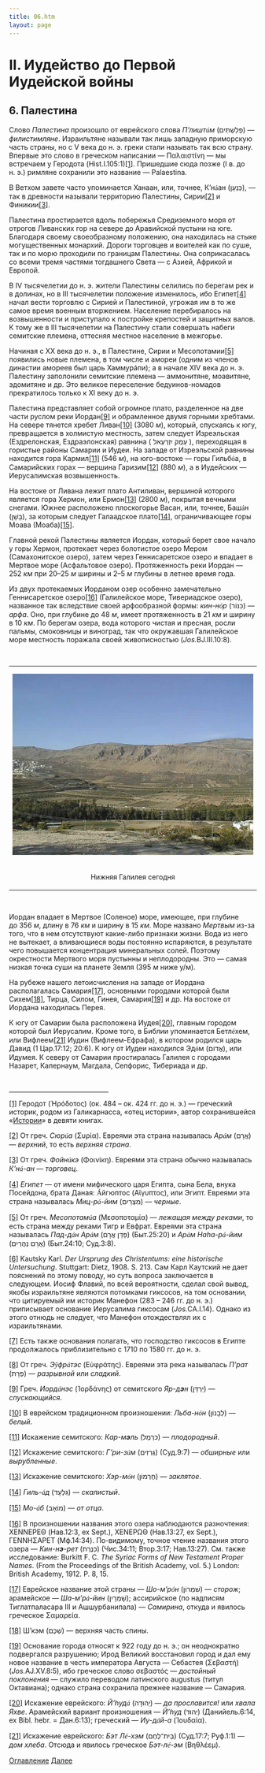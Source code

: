 ```yaml
---
title: 06.htm
layout: page
---
```




<title>Руслан Хазарзар. Сын Человеческий. Глава шестая</title>


<h1>II. Иудейство до Первой
<br>Иудейской войны</h1>

<h2>6. Палестина</h2>

<p style='margin-bottom:6.0pt'>Слово <i>Палестина</i> произошло от еврейского
слова <i>П’лишт<font face="Times New Roman">&uacute;</font>м</i> (<span
dir=RTL></span>&#1508;&#1468;&#1456;&#1500;&#1460;&#1513;&#1473;&#1456;&#1514;&#1468;&#1460;&#1497;&#1501;<span
dir=LTR></span>) — <i>филистимляне</i>. Израильтяне называли так лишь западную
приморскую часть страны, но с&nbsp;V&nbsp;века до&nbsp;н.&nbsp;э. греки стали
называть так всю страну. Впервые это слово в греческом написании — <span
class=g>&#928;&#945;&#955;&#945;&#953;&#963;&#964;&#943;&#957;&#951;</span> —
мы встречаем у Геродота (Hist.I.105:1)<a href="#_ftn1" name="_ftnref1">[1]</a>.
Пришедшие сюда позже (I&nbsp;в. до н.&nbsp;э.) римляне сохранили это название —
Palaestina.</p>

<p style='margin-bottom:6.0pt'>В Ветхом завете часто упоминается Ханаан, или,
точнее, К’н<font face="Times New Roman">&aacute;</font>ан (<span
dir=RTL></span>&#1499;&#1468;&#1456;&#1504;&#1463;&#1506;&#1463;&#1503;<span
dir=LTR></span>), — так в древности называли территорию Палестины, Сирии<a
href="#_ftn2" name="_ftnref2">[2]</a> и Финикии<a href="#_ftn3"
name="_ftnref3">[3]</a>.</p>

<p>Палестина простирается вдоль побережья Средиземного моря от отрогов
Ливанских гор на севере до Аравийской пустыни на юге. Благодаря своему
своеобразному положению, она находилась на стыке могущественных монархий.
Дороги торговцев и воителей как по суше, так и по морю проходили по границам
Палестины. Она соприкасалась со всеми тремя частями тогдашнего Света — с Азией,
Африкой и Европой.</p>

<p>В IV тысячелетии до н. э. жители Палестины селились по берегам рек и в
долинах, но в&nbsp;III&nbsp;тысячелетии положение изменилось, ибо Египет<a
href="#_ftn4" name="_ftnref4">[4]</a> начал вести торговлю с Сирией и
Палестиной, угрожая им в то же самое время военным вторжением. Население
перебиралось на возвышенности и приступало к постройке крепостей и защитных
валов. К тому же в&nbsp;III&nbsp;тысячелетии на Палестину стали совершать
набеги семитские племена, оттесняя местное население в межгорье.</p>

<p style='margin-bottom:6.0pt'>Начиная с ХХ века до н.&nbsp;э., в Палестине,
Сирии и Месопотамии<a href="#_ftn5" name="_ftnref5">[5]</a> появились новые
племена, в том числе и амореи (одним из членов династии амореев был царь
Хаммур&aacute;пи); а в начале XIV&nbsp;века до н.&nbsp;э. Палестину заполонили
семитские племена — аммонитяне, моавитяне, эдомитяне и&nbsp;др. Это великое
переселение бедуинов-номадов прекратилось только к&nbsp;XI&nbsp;веку
до&nbsp;н.&nbsp;э.</p>

<!-- p>Около 1800 года до н. э. Северный Египет был завоеван гиксосами — вероятно,
ханаанскими кочевниками. Во времена их господства в Египет толпами переселялись
ханаанские торговцы и ремесленники; возможно, среди бедуинов, переселившихся
туда, были и евреи. Мнение Иосифа Флавия, что израильтяне являются потомками
гиксосов (<i>Jos.</i>CA.I.14,25), не выдерживает критики<a href="#_ftn6"
name="_ftnref6">[6]</a>.</p>

<p style='margin-bottom:6.0pt'>Египтяне изгнали гиксосов из Египта около 1530
года до н.&nbsp;э.<a href="#_ftn7" name="_ftnref7">[7]</a> и, овладев
Палестиной и Сирией, добрались до реки Евфрат<a href="#_ftn8"
name="_ftnref8">[8]</a>. Однако из Сирии их вскоре вытеснили хетты, в Палестине
же египтяне удержались дольше — вплоть до&nbsp;XII&nbsp;века до&nbsp;н.&nbsp;э.
В «обетованной» земле они занимали целый ряд укрепленных городов, в том числе и
Иерусалим.</p -->

<p>Палестина представляет собой огромное плато, разделенное на две части руслом
реки Иордан<a href="#_ftn9" name="_ftnref9">[9]</a> и обрамленное двумя горными
хребтами. На севере тянется хребет Ливан<a href="#_ftn10"
name="_ftnref10">[10]</a> (3080&nbsp;<i>м</i>), который, спускаясь к югу,
превращается в холмистую местность, затем следует Изреэльская (Ездрелонская,
Ездраэлонская) равнина (&nbsp;<span
dir=RTL></span>&#1506;&#1461;&#1502;&#1462;&#1511;&nbsp;&#1497;&#1460;&#1494;&#1456;&#1512;&#1456;&#1506;&#1462;&#1488;&#1500;<span
dir=LTR></span>&nbsp;), переходящая в гористые районы Самарии и Иудеи. На западе от
Изреэльской равнины находится гора Кармил<a href="#_ftn11"
name="_ftnref11">[11]</a> (546&nbsp;<i>м</i>), на юго-востоке — горы Гильб<font
face="Times New Roman">&oacute;</font>а, в Самарийских горах — вершина
Гаризим<a href="#_ftn12" name="_ftnref12">[12]</a> (880&nbsp;<i>м</i>), а в
Иудейских — Иерусалимская возвышенность.</p>

<p>На востоке от Ливана лежит плато Антиливан, вершиной которого является гора
Хермон, или Ермон<a href="#_ftn13" name="_ftnref13">[13]</a>
(2800&nbsp;<i>м</i>), покрытая вечными снегами. Южнее расположено плоскогорье
Васан, или, точнее, Баш<font face="Times New Roman">&aacute;</font>н (<span
dir=RTL></span>&#1489;&#1468;&#1464;&#1513;&#1473;&#1464;&#1503;<span
dir=LTR></span>), за которым следует Галаадское плато<a href="#_ftn14"
name="_ftnref14">[14]</a>, ограничивающее горы Моава (Моаба)<a href="#_ftn15"
name="_ftnref15">[15]</a>.</p>

<p>Главной рекой Палестины является Иордан, который берет свое начало у горы
Хермон, протекает через болотистое озеро Мером (Самахонитское озеро), затем
через Геннисаретское озеро и впадает в Мертвое море (Асфальтовое озеро).
Протяженность реки Иордан — 252&nbsp;<i>км</i> при 20–25&nbsp;<i>м</i> ширины и
2–5&nbsp;<i>м</i> глубины в летнее время года.</p>

<p>Из двух протекаемых Иорданом озер особенно замечательно Геннисаретское
озеро<a href="#_ftn16" name="_ftnref16">[16]</a> (Галилейское море,
Тивериадское озеро), названное так вследствие своей арфообразной формы:
<i>кин-н<font face="Times New Roman">&oacute;</font>р</i> (<span
dir=RTL></span>&#1499;&#1468;&#1460;&#1504;&#1468;&#64331;&#1512;<span
dir=LTR></span>) — <i>арфа</i>. Оно, при глубине до 48&nbsp;<i>м</i>, имеет
протяженность в&nbsp;21&nbsp;<i>км</i> и ширину в&nbsp;10&nbsp;<i>км</i>. По
берегам озера, вода которого чистая и пресная, росли пальмы, смоковницы и
виноград, так что окружавшая Галилейское море местность поражала своей
живописностью (<i>Jos.</i>BJ.III.10:8).</p>

<p>&nbsp;</p>
<table align=center width="100%" border=0>
<tr>
<td align=center>
<p class=c><img src="design/galil1.jpg" alt="Нижняя Галилея"></p>
</td>
</tr>
<tr height=40>
<td align=center valign=middle>
<p class=c>Нижняя Галилея сегодня</p>
</td>
</tr>
</table>
<p>&nbsp;</p>

<p>Иордан впадает в Мертвое (Соленое) море, имеющее, при глубине
до&nbsp;356&nbsp;<i>м</i>, длину в&nbsp;76&nbsp;<i>км</i> и ширину
в&nbsp;15&nbsp;<i>км</i>. Море названо <i>Мертвым</i> из-за того, что в нем
отсутствуют какие-либо признаки жизни. Вода из него не вытекает, а вливающиеся
воды постоянно испаряются, в результате чего повышается концентрация
минеральных солей. Поэтому окрестности Мертвого моря пустынны и неплодородны.
Это — самая низкая точка суши на планете Земля (395&nbsp;<i>м</i>
ниже&nbsp;у/м).</p>

<p>На рубеже нашего летоисчисления на западе от Иордана располагалась Самария<a
href="#_ftn17" name="_ftnref17">[17]</a>, основными городами которой были
Сихем<a href="#_ftn18" name="_ftnref18">[18]</a>, Тирца, Силом, Гинея,
Самария<a href="#_ftn19" name="_ftnref19">[19]</a> и&nbsp;др. На востоке от
Иордана находилась Перея.</p>

<p>К югу от Самарии была расположена Иудея<a href="#_ftn20"
name="_ftnref20">[20]</a>, главным городом которой был Иерусалим. Кроме того, в
Библии упоминается Бетл<font face="Times New Roman">&eacute;</font>хем, или
Вифлеем<a href="#_ftn21" name="_ftnref21">[21]</a> Иудин (Вифлеем-Ефрафа), в
котором родился царь Давид (1&nbsp;Цар.17:12; 20:6). К югу от Иудеи находился
Эд<font face="Times New Roman">&oacute;</font>м (<span
dir=RTL></span>&#1488;&#1457;&#1491;&#64331;&#1501;<span dir=LTR></span>), или
Идумея. К северу от Самарии простиралась Галилея с городами Назарет, Капернаум,
Магдала, Сепфорис, Тибериада и&nbsp;др.</p>
<p>&nbsp;</p>

<hr align="left" width="40%">

<p class=s><a href="#_ftnref1" name="_ftn1">[1]</a> Геродот (<span
class=g>&#7977;&#961;&#972;&#948;&#959;&#964;&#959;&#962;</span>) (ок. 484 –
ок. 424 гг. до н.&nbsp;э.) — греческий историк, родом из Галикарнасса, «отец
истории», автор сохранившейся «<a href="../books/herodot1.zip"
title="Herodotos. Historia - Greek">Истории</a>» в девяти книгах.</p>

<p class=s><a href="#_ftnref2" name="_ftn2">[2]</a> От греч. <i>Сюр<font
face="Times New Roman">&uacute;</font>а</i> (<span
class=g>&#931;&#965;&#961;&#943;&#945;</span>). Евреями эта страна называлась
<i>Ар<font face="Times New Roman">&aacute;</font>м</i> (<span
dir=RTL></span>&#1488;&#1458;&#1512;&#1464;&#1501;<span dir=LTR></span>) —
<i>верхний</i>, то есть <i>верхняя страна</i>.</p>

<p class=s><a href="#_ftnref3" name="_ftn3">[3]</a> От греч. <i>Фойн<font
face="Times New Roman">&uacute;</font>кэ</i> (<span
class=g>&#934;&#959;&#953;&#957;&#943;&#954;&#951;</span>). Евреями эта страна
обычно называлась <i>К’н<font face="Times New Roman">&aacute;</font>-ан —
торговец</i>.</p>

<p class=s><a href="#_ftnref4" name="_ftn4">[4]</a> <i>Египет</i> — от имени
мифического царя Египта, сына Бела, внука Посейдона, брата Даная: <font
face="Times New Roman">&Aacute;</font>йгюптос (<span
class=g>&#913;&#7988;&#947;&#965;&#960;&#964;&#959;&#962;</span>), или Эгипт.
Евреями эта страна называлась <i>Миц-р<font
face="Times New Roman">&aacute;</font>-йим</i> (<span
dir=RTL></span>&#1502;&#1460;&#1510;&#1456;&#1512;&#1463;&#1497;&#1460;&#1501;<span
dir=LTR></span>) — <i>черные</i>.</p>

<p class=s><a href="#_ftnref5" name="_ftn5">[5]</a> От греч. <i>Месопотам<font
face="Times New Roman">&uacute;</font>а</i> (<span
class=g>&#924;&#949;&#963;&#959;&#960;&#959;&#964;&#945;&#956;&#943;&#945;</span>)
— <i>лежащая между реками</i>, то есть страна между реками Тигр и Евфрат.
Евреями эта страна называлась <i>Пад-д<font
face="Times New Roman">&aacute;</font>н Ар<font
face="Times New Roman">&aacute;</font>м</i> (<span
dir=RTL></span>&#1508;&#1468;&#1463;&#1491;&#1468;&#1463;&#1503;&nbsp;&#1488;&#1458;&#1512;&#1464;&#1501;<span
dir=LTR></span>) (Быт.25:20) и <i>Ар<font
face="Times New Roman">&aacute;</font>м Наhа-р<font
face="Times New Roman">&aacute;</font>-йим</i> (<span
dir=RTL></span>&#1488;&#1458;&#1512;&#1463;&#1501;&nbsp;&#1504;&#1463;&#1492;&#1458;&#1512;&#1463;&#1497;&#1460;&#1501;<span
dir=LTR></span>) (Быт.24:10; Суд.3:8).</p>

<p class=s><a href="#_ftnref6" name="_ftn6">[6]</a> Kautsky Karl. <i>Der
Ursprung des Christentums: eine historische Untersuchung</i>. Stuttgart: Dietz,
1908. S.&nbsp;213. Сам Карл Каутский не дает пояснений по этому поводу, но суть
вопроса заключается в следующем. Иосиф Флавий, по всей вероятности, сделал свой
вывод, якобы израильтяне являются потомками гиксосов, на том основании, что
цитируемый им историк Манефон (283 – 246&nbsp;гг. до&nbsp;н.&nbsp;э.)
приписывает основание Иерусалима гиксосам (<i>Jos.</i>CA.I.14). Однако из этого
отнюдь не следует, что Манефон отождествлял их с израильтянами.</p>

<p class=s><a href="#_ftnref7" name="_ftn7">[7]</a> Есть также основания
полагать, что господство гиксосов в Египте продолжалось приблизительно
с&nbsp;1710&nbsp;по&nbsp;1580&nbsp;гг. до&nbsp;н.&nbsp;э.</p>

<p class=s><a href="#_ftnref8" name="_ftn8">[8]</a> От греч. <i>Э<font
face="Times New Roman">ў</font>фр<font
face="Times New Roman">&aacute;</font>тэс</i> (<span
class=g>&#917;&#8016;&#966;&#961;&#940;&#964;&#951;&#962;</span>). Евреями эта
река называлась <i>П’рат</i> (<span
dir=RTL></span>&#1508;&#1468;&#1456;&#1512;&#1464;&#1514;<span
dir=LTR></span>) — <i>разрывной</i> или <i>сладкий</i>.</p>

<p class=s><a href="#_ftnref9" name="_ftn9">[9]</a> Греч. <i>Иорд<font
face="Times New Roman">&aacute;</font>нэс</i> (<span
class=g>&#7992;&#959;&#961;&#948;&#940;&#957;&#951;&#962;</span>) от семитского
<i>Яр-д<b>э</b>н</i> (<span
dir=RTL></span>&#1497;&#1463;&#1512;&#1456;&#1491;&#1468;&#1461;&#1503;<span
dir=LTR></span>) — <i>спускающийся</i>.</p>

<p class=s><a href="#_ftnref10" name="_ftn10">[10]</a> В еврейском традиционном
произношении: <i>Льба-н<font face="Times New Roman">&oacute;</font>н</i>
(<span dir=RTL></span>&#1500;&#1456;&#1489;&#1464;&#1504;&#64331;&#1503;<span
dir=LTR></span>) — <i>белый</i>.</p>

<p class=s><a href="#_ftnref11" name="_ftn11">[11]</a> Искажение семитского:
<i>Кар-м<b>э</b>ль</i> (<span
dir=RTL></span>&#1499;&#1468;&#1512;&#1456;&#1502;&#1462;&#1500;<span
dir=LTR></span>) — <i>плодородный</i>.</p>

<p class=s><a href="#_ftnref12" name="_ftn12">[12]</a> Искажение семитского:
<i>Г’ри-з<font face="Times New Roman">&uacute;</font>м</i> (<span
dir=RTL></span>&#1490;&#1468;&#1456;&#1512;&#1460;&#1494;&#1460;&#1497;&#1501;<span
dir=LTR></span>) (Суд.9:7) — <i>обширные</i> или <i>вырубленные</i>.</p>

<p class=s><a href="#_ftnref13" name="_ftn13">[13]</a> Искажение семитского:
<i>Хэр-м<font face="Times New Roman">&oacute;</font>н</i> (<span
dir=RTL></span>&#1495;&#1462;&#1512;&#1456;&#1502;&#64331;&#1503;<span
dir=LTR></span>) — <i>заклятoе</i>.</p>

<p class=s><a href="#_ftnref14" name="_ftn14">[14]</a> <i>Гиль-<font
face="Times New Roman">&aacute;</font>д</i> (<span
dir=RTL></span>&#1490;&#1468;&#1460;&#1500;&#1456;&#1506;&#1464;&#1491;<span
dir=LTR></span>) — <i>скалистый</i>.</p>

<p class=s><a href="#_ftnref15" name="_ftn15">[15]</a> <i>Мо-<font
face="Times New Roman">&aacute;</font>б</i> (<span
dir=RTL></span>&#1502;&#64331;&#1488;&#1464;&#1489;<span dir=LTR></span>) —
<i>от отца</i>.</p>

<p class=s><a href="#_ftnref16" name="_ftn16">[16]</a> В произношении названия
этого озера наблюдаются разночтения:
&#935;&#917;&#925;&#925;&#917;&#929;&#917;&#920; (Нав.12:3, ex Sept.),
&#935;&#917;&#925;&#917;&#929;&#937;&#920; (Нав.13:27, ex Sept.),
&#915;&#917;&#925;&#925;&#919;&#931;&#913;&#929;&#917;&#932; (Мф.14:34).
По-видимому, точное чтение названия этого озера — <i>Кин-н<b>э</b>-рет</i>
(<span dir=RTL></span>&#1499;&#1468;&#1460;&#1504;&#1468;&#1462;&#1512;&#1462;&#1514;<span
dir=LTR></span>) (Чис.34:11; Втор.3:17; Нав.13:27). См. также исследование:
Burkitt&nbsp;F.&nbsp;C. <i>The Syriac Forms of New Testament Proper Names</i>.
(From the Proceedings of the British Academy, vol.&nbsp;5.) London: British
Academy, 1912. P. 8, 15.</p>

<p class=s><a href="#_ftnref17" name="_ftn17">[17]</a> Еврейское название этой
страны — <i>Шо-м’р<font face="Times New Roman">&oacute;</font>н</i> (<span
dir=RTL></span>&#1513;&#1473;&#1502;&#1456;&#1512;&#64331;&#1503;<span
dir=LTR></span>) — <i>сторож</i>; арамейское — <i>Ша-м’р<font
face="Times New Roman">&aacute;</font>-йин</i> (<span
dir=RTL></span>&#1513;&#1473;&#1464;&#1502;&#1456;&#1512;&#1464;&#1497;&#1460;&#1503;<span
dir=LTR></span>); ассирийское (по надписям Тиглатпаласара&nbsp;III и
Ашшурбанипала) — <i>Самирина</i>, откуда и явилось греческое <span
class=g>&#931;&#945;&#956;&#945;&#961;&#949;&#943;&#945;</span>.</p>

<p class=s><a href="#_ftnref18" name="_ftn18">[18]</a> Ш’кэм (<span
dir=RTL></span>&#1513;&#1473;&#1456;&#1499;&#1462;&#1501;<span dir=LTR></span>)
— верхняя часть спины.</p>

<p class=s><a href="#_ftnref19" name="_ftn19">[19]</a> Основание города относят
к&nbsp;922&nbsp;году до&nbsp;н.&nbsp;э.; он неоднократно подвергался
разрушению; Ирод Великий восстановил город и дал ему новое название в честь
императора Августа — Себастея (<span
class=g>&#931;&#949;&#946;&#945;&#963;&#964;&#942;</span>)
(<i>Jos.</i>AJ.XV.8:5), ибо греческое слово <span
class=g>&#963;&#949;&#946;&#945;&#963;&#964;&#972;&#962;</span> — <i>достойный
поклонения</i> — служило переводом латинского augustus (титул Октавиана);
однако страна сохранила прежнее название — Самария.</p>

<p class=s><a href="#_ftnref20" name="_ftn20">[20]</a> Искажение еврейского:
<i>Й’hуд<font face="Times New Roman">&aacute;</font></i> (<span
dir=RTL></span>&#1497;&#1456;&#1492;&#1493;&#1468;&#1491;&#1464;&#1492;<span
dir=LTR></span>) — <i>да прославится!</i> или <i>хвала Яхве</i>. Арамейский
вариант произношения — <i>Й’hуд</i> (<span
dir=RTL></span>&#1497;&#1456;&#1492;&#1493;&#1468;&#1491;<span dir=LTR></span>)
(Данийель.6:14, ex Bibl. hebr. = Дан.6:13); греческий — <i>Иу-д<font
face="Times New Roman">&aacute;</font>й-а</i> (<span
class=g>&#7992;&#959;&#965;&#948;&#945;&#943;&#945;</span>).</p>

<p class=s><a href="#_ftnref21" name="_ftn21">[21]</a> Искажение еврейского:
<i>Бэт Л<font face="Times New Roman">&eacute;</font>-хэм</i> (<span
dir=RTL></span>&#1489;&#1468;&#1461;&#1497;&#1514;&#1470;&#1500;&#1462;&#1495;&#1462;&#1501;<span
dir=LTR></span>) (Суд.17:7; Руф.1:1) — <i>дом хлеба</i>. Отсюда и явилось
греческое <i>Бэт-л<font face="Times New Roman">&eacute;</font>-эм</i> (<span
class=g>&#914;&#951;&#952;&#955;&#941;&#949;&#956;</span>).</p>

<a href="index">Оглавление</a> <a href="07">Далее</a>

